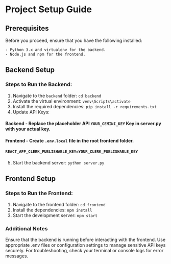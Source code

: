 # Project Setup Guide

## Prerequisites

Before you proceed, ensure that you have the following installed:
```
- Python 3.x and virtualenv for the backend.
- Node.js and npm for the frontend. 
```

## Backend Setup

### Steps to Run the Backend:

1. Navigate to the `backend` folder: `cd backend `
2. Activate the virtual environment: `venv\Scripts\activate`
3. Install the required dependencies: `pip install -r requirements.txt`
4. Update API Keys:

#### Backend - Replace the placeholder API `YOUR_GEMINI_KEY` Key in server.py with your actual key.
#### Frontend - Create `.env.local` file in the root frontend folder.
#### `REACT_APP_CLERK_PUBLISHABLE_KEY=YOUR_CLERK_PUBLISHABLE_KEY`

5. Start the backend server: `python server.py`

## Frontend Setup

### Steps to Run the Frontend:

1. Navigate to the frontend folder: `cd frontend`
2. Install the dependencies: `npm install`
3. Start the development server: `npm start`

### Additional Notes
Ensure that the backend is running before interacting with the frontend.
Use appropriate .env files or configuration settings to manage sensitive API keys securely.
For troubleshooting, check your terminal or console logs for error messages.
